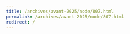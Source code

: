 ```yaml
---
title: /archives/avant-2025/node/807.html
permalink: /archives/avant-2025/node/807.html
redirect: /
---
```

